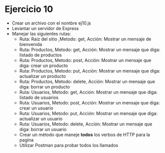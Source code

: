 # Ejercicio 10

* Crear un archivo con el nombre ej10.js
* Levantar un servidor de Express
* Manejar las siguientes rutas:
  * Ruta: Raiz del sitio ,Metodo: get, Acción: Mostrar un mensaje de bienvenida
  * Ruta: Productos, Metodo: get, Acción: Mostrar un mensaje que diga: listado de productos
  * Ruta: Productos, Metodo: post, Acción: Mostrar un mensaje que diga: crear un producto
  * Ruta: Productos, Metodo: put, Acción: Mostrar un mensaje que diga: actualizar un producto
  * Ruta: Productos, Metodo: delete, Acción: Mostrar un mensaje que diga: borrar un producto
  * Ruta: Usuarios, Metodo: get, Acción: Mostrar un mensaje que diga: listado de usuarios
  * Ruta: Usuarios, Metodo: post, Acción: Mostrar un mensaje que diga: crear un usuario
  * Ruta: Usuarios, Metodo: put, Acción: Mostrar un mensaje que diga: actualizar un usuario
  * Ruta: Usuarios, Metodo: delete, Acción: Mostrar un mensaje que diga: borrar un usuario
  * Crear un método que maneje **todos** los verbos de HTTP para la pagina 
  * Utilizar Postman para probar todos los llamados